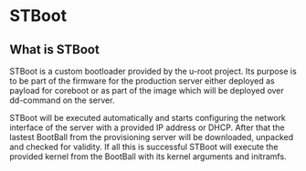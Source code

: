 # STBoot

## What is STBoot

STBoot is a custom bootloader provided by the u-root project. Its purpose is to be part of the firmware for the production server either deployed as payload for coreboot or as part of the image which will be deployed over dd-command on the server.

STBoot will be executed automatically and starts configuring the network interface of the server with a provided IP address or DHCP. After that the lastest BootBall from the provisioning server will be downloaded, unpacked and checked for validity. If all this is successful STBoot will execute the provided kernel from the BootBall with its kernel arguments and initramfs.

